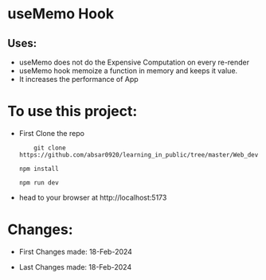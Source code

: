 # useMemo Hook
## Uses:
 - useMemo does not do the Expensive Computation on every re-render
 - useMemo hook memoize a function in memory and keeps it value.
 - It increases the performance of App

# To use this project: 
- First Clone the repo
    ```
        git clone https://github.com/absar0920/learning_in_public/tree/master/Web_development/usingNode/React/RoutersInReact
    ```
    ```
    npm install
    ```
    ```
    npm run dev
    ```
- head to your browser at http://localhost:5173


# Changes:
- First Changes made: 18-Feb-2024


- Last Changes made: 18-Feb-2024
